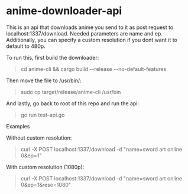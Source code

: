 # anime-downloader-api

This is an api that downloads anime you send to it as post request to localhost:1337/download.
Needed parameters are name and ep. Additionally, you can specify a custom resolution if you dont want it to default to 480p.

To run this, first build the downloader:
>cd anime-cli && cargo build --release --no-default-features

Then move the file to /usr/bin/:
>sudo cp target/release/anime-cli /usr/bin

And lastly, go back to root of this repo and run the api:
>go run test-api.go

Examples

Without custom resolution:
>curl -X POST localhost:1337/download -d "name=sword art online 0&ep=1"

With custom resolution (1080p):
>curl -X POST localhost:1337/download -d "name=sword art online 0&ep=1&reso=1080"

